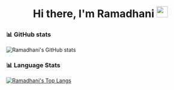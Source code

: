 # <p align="center">Hi there, I'm Ramadhani <img src="https://raw.githubusercontent.com/MartinHeinz/MartinHeinz/master/wave.gif" width="30" height="30"></p>

### :bar_chart: GitHub stats
![Ramadhani's GitHub stats](https://github-readme-stats.vercel.app/api?username=rdsarjito&theme=tokyonight&show_icons=true)

### :bar_chart: Language Stats
[![Ramadhani's Top Langs](https://github-readme-stats.vercel.app/api/top-langs/?username=rdsarjito&theme=tokyonight&show_icons=true)](https://github.com/anuraghazra/github-readme-stats)

<!--
**rdsarjito/rdsarjito** is a ✨ _special_ ✨ repository because its `README.md` (this file) appears on your GitHub profile.

Here are some ideas to get you started:

- 🔭 I’m currently working on ...
- 🌱 I’m currently learning ...
- 👯 I’m looking to collaborate on ...
- 🤔 I’m looking for help with ...
- 💬 Ask me about ...
- 📫 How to reach me: ...
- 😄 Pronouns: ...
- ⚡ Fun fact: ...
-->
